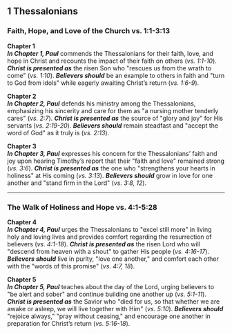 

## 1 Thessalonians

### Faith, Hope, and Love of the Church vs. 1:1-3:13

**Chapter 1**  
**_In Chapter 1, Paul_** commends the Thessalonians for their faith, love, and hope in Christ and recounts the impact of their faith on others (*vs. 1:1-10*). **_Christ is presented as_** the risen Son who "rescues us from the wrath to come" (*vs. 1:10*). **_Believers should_** be an example to others in faith and "turn to God from idols" while eagerly awaiting Christ’s return (*vs. 1:6-9*).

**Chapter 2**  
**_In Chapter 2, Paul_** defends his ministry among the Thessalonians, emphasizing his sincerity and care for them as "a nursing mother tenderly cares" (*vs. 2:7*). **_Christ is presented as_** the source of "glory and joy" for His servants (*vs. 2:19-20*). **_Believers should_** remain steadfast and "accept the word of God" as it truly is (*vs. 2:13*).

**Chapter 3**  
**_In Chapter 3, Paul_** expresses his concern for the Thessalonians’ faith and joy upon hearing Timothy’s report that their "faith and love" remained strong (*vs. 3:6*). **_Christ is presented as_** the one who "strengthens your hearts in holiness" at His coming (*vs. 3:13*). **_Believers should_** grow in love for one another and "stand firm in the Lord" (*vs. 3:8, 12*).

---

### The Walk of Holiness and Hope vs. 4:1-5:28

**Chapter 4**  
**_In Chapter 4, Paul_** urges the Thessalonians to "excel still more" in living holy and loving lives and provides comfort regarding the resurrection of believers (*vs. 4:1-18*). **_Christ is presented as_** the risen Lord who will "descend from heaven with a shout" to gather His people (*vs. 4:16-17*). **_Believers should_** live in purity, "love one another," and comfort each other with the "words of this promise" (*vs. 4:7, 18*).

**Chapter 5**  
**_In Chapter 5, Paul_** teaches about the day of the Lord, urging believers to "be alert and sober" and continue building one another up (*vs. 5:1-11*). **_Christ is presented as_** the Savior who "died for us, so that whether we are awake or asleep, we will live together with Him" (*vs. 5:10*). **_Believers should_** "rejoice always," "pray without ceasing," and encourage one another in preparation for Christ’s return (*vs. 5:16-18*).
